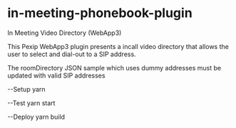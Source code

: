 # in-meeting-phonebook-plugin
In Meeting Video Directory (WebApp3)

This Pexip WebApp3 plugin presents a incall video directory that allows the user to select and dial-out to a SIP address.

The roomDirectory JSON sample which uses dummy addresses must be updated with valid SIP addresses

--Setup
yarn

--Test
yarn start

--Deploy
yarn build
